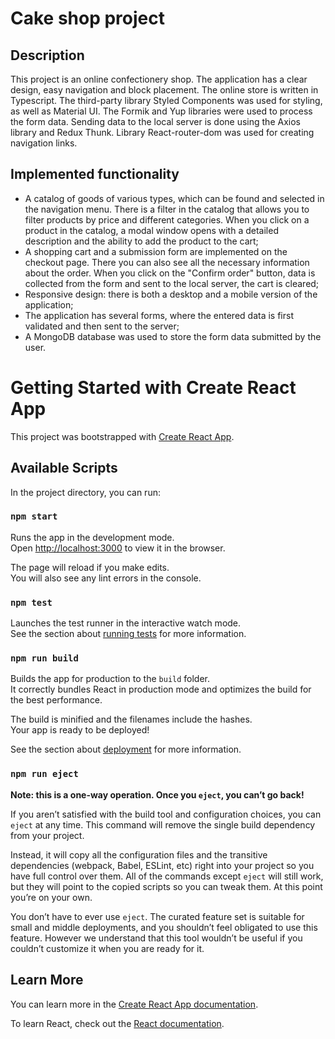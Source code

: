 # Cake shop project
## Description

This project is an online confectionery shop. The application has a clear design, easy navigation and block placement. The online store is written in Typescript. The third-party library Styled Components was used for styling, as well as Material UI. The Formik and Yup libraries were used to process the form data. Sending data to the local server is done using the Axios library and Redux Thunk. Library React-router-dom was used for creating navigation links.

## Implemented functionality

+ A catalog of goods of various types, which can be found and selected in the navigation menu. There is a filter in the catalog that allows you to filter products by price and different categories. When you click on a product in the catalog, a modal window opens with a detailed description and the ability to add the product to the cart;
+ A shopping cart and a submission form are implemented on the checkout page. There you can also see all the necessary information about the order. When you click on the "Confirm order" button, data is collected from the form and sent to the local server, the cart is cleared;
+ Responsive design: there is both a desktop and a mobile version of the application;
+ The application has several forms, where the entered data is first validated and then sent to the server;
+ A MongoDB database was used to store the form data submitted by the user.

# Getting Started with Create React App

This project was bootstrapped with [Create React App](https://github.com/facebook/create-react-app).

## Available Scripts

In the project directory, you can run:

### `npm start`

Runs the app in the development mode.\
Open [http://localhost:3000](http://localhost:3000) to view it in the browser.

The page will reload if you make edits.\
You will also see any lint errors in the console.

### `npm test`

Launches the test runner in the interactive watch mode.\
See the section about [running tests](https://facebook.github.io/create-react-app/docs/running-tests) for more information.

### `npm run build`

Builds the app for production to the `build` folder.\
It correctly bundles React in production mode and optimizes the build for the best performance.

The build is minified and the filenames include the hashes.\
Your app is ready to be deployed!

See the section about [deployment](https://facebook.github.io/create-react-app/docs/deployment) for more information.

### `npm run eject`

**Note: this is a one-way operation. Once you `eject`, you can’t go back!**

If you aren’t satisfied with the build tool and configuration choices, you can `eject` at any time. This command will remove the single build dependency from your project.

Instead, it will copy all the configuration files and the transitive dependencies (webpack, Babel, ESLint, etc) right into your project so you have full control over them. All of the commands except `eject` will still work, but they will point to the copied scripts so you can tweak them. At this point you’re on your own.

You don’t have to ever use `eject`. The curated feature set is suitable for small and middle deployments, and you shouldn’t feel obligated to use this feature. However we understand that this tool wouldn’t be useful if you couldn’t customize it when you are ready for it.

## Learn More

You can learn more in the [Create React App documentation](https://facebook.github.io/create-react-app/docs/getting-started).

To learn React, check out the [React documentation](https://reactjs.org/).
